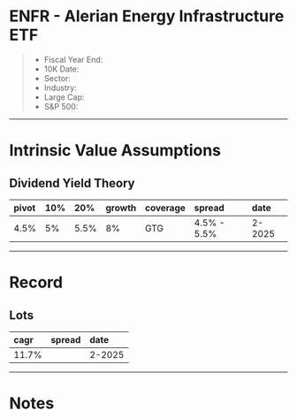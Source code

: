 # ENFR - Alerian Energy Infrastructure ETF

>- Fiscal Year End:   
>- 10K Date:   
>- Sector:  
>- Industry: 
>- Large Cap: 
>- S&P 500: 

---

# Intrinsic Value Assumptions

## Dividend Yield Theory
| pivot | 10% | 20%  | growth | coverage | spread      | date   |
|:------|:----|:-----|:-------|:---------|:------------|:-------|
| 4.5%  | 5%  | 5.5% | 8%     | GTG      | 4.5% - 5.5% | 2-2025 |


---

# Record
## Lots
| cagr  | spread | date   |
|:------|:-------|:-------|
| 11.7% |        | 2-2025 |
---

# Notes 
